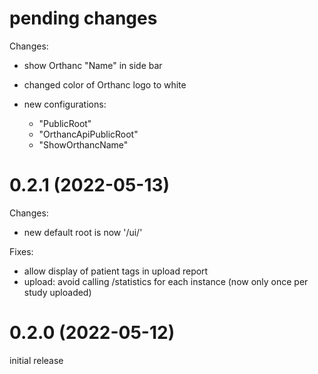 pending changes
==================

Changes:
- show Orthanc "Name" in side bar
- changed color of Orthanc logo to white

- new configurations:
  - "PublicRoot"
  - "OrthancApiPublicRoot"
  - "ShowOrthancName"

0.2.1 (2022-05-13)
==================

Changes:
- new default root is now '/ui/'

Fixes:
- allow display of patient tags in upload report
- upload: avoid calling /statistics for each instance (now only once per study uploaded)

0.2.0 (2022-05-12)
==================

initial release